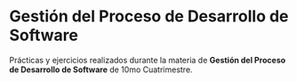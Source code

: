 # Gestión del Proceso de Desarrollo de Software

Prácticas y ejercicios realizados durante la materia de **Gestión del Proceso de Desarrollo de Software** de 10mo Cuatrimestre.
